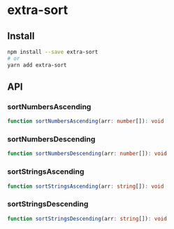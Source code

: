 # extra-sort
## Install
```sh
npm install --save extra-sort
# or
yarn add extra-sort
```

## API
### sortNumbersAscending
```ts
function sortNumbersAscending(arr: number[]): void
```

### sortNumbersDescending
```ts
function sortNumbersDescending(arr: number[]): void
```

### sortStringsAscending
```ts
function sortStringsAscending(arr: string[]): void
```

### sortStringsDescending
```ts
function sortStringsDescending(arr: string[]): void
```
